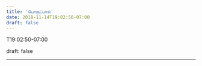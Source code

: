 ```yaml
---
title: 'பொருட்பால்'
date: 2018-11-14T19:02:50-07:00
draft: false
---
```


T19:02:50-07:00  

draft: false  

---